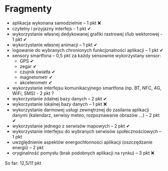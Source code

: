 # Fragmenty
* aplikacja wykonana samodzielnie – 1 pkt ❌
* czytelny i przyjazny interfejs - 1 pkt ✔
* wykorzystanie własnej dedykowanej grafiki rastrowej i/lub wektorowej - 1 pkt ✔
* wykorzystanie własnej animacji – 1 pkt ✔
* logowanie do wybranych chronionych funkcjonalności aplikacji – 1 pkt ✔
* sensory smartfona – 0,5 pkt za każdy sensownie wykorzystany sensor:
  - GPS ✔
  - zegar ✔
  - czujnik światła ✔
  - magnetometr ✔
  - akcelerometr ✔
* wykorzystanie interfejsu komunikacyjnego smartfona (np. BT, NFC, 4G, WiFi, SMS) - 2 pkt ?
* wykorzystanie zdalnej bazy danych – 2 pkt ✔
* wykorzystanie lokalnej bazy danych – 1 pkt ❌
* wykorzystanie darmowej usługi zewnętrznej do zasilania aplikacji danymi (kalendarz, serwisy
meteo, rozpoznawanie obrazów ...) – 2 pkt ✔
* wykorzystanie jednego z serwisów mapowych – 2 pkt ✔
* wykorzystanie interfejsu do wybranych serwisów społecznościowych – 1 pkt
* uwzględnienie aspektów energochłonności aplikacji (oszczędzanie energii) – 2 pkt
* oryginalność pomysłu (brak podobnych aplikacji na rynku) – 3 pkt ❌

So far: 12,5/11 pkt
